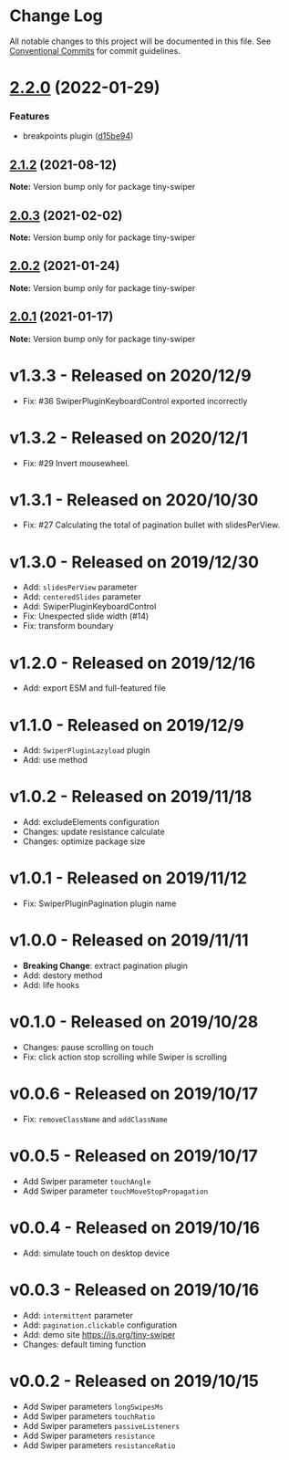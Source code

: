 # Change Log

All notable changes to this project will be documented in this file.
See [Conventional Commits](https://conventionalcommits.org) for commit guidelines.

# [2.2.0](https://github.com/joe223/tiny-swiper/compare/tiny-swiper@2.1.2...tiny-swiper@2.2.0) (2022-01-29)


### Features

* breakpoints plugin ([d15be94](https://github.com/joe223/tiny-swiper/commit/d15be94500ad1df3075f058936c10f0eb22c9b79))





## [2.1.2](https://github.com/joe223/tiny-swiper/compare/tiny-swiper@2.1.1...tiny-swiper@2.1.2) (2021-08-12)

**Note:** Version bump only for package tiny-swiper





## [2.0.3](https://github.com/joe223/tiny-swiper/compare/tiny-swiper@2.0.2...tiny-swiper@2.0.3) (2021-02-02)

**Note:** Version bump only for package tiny-swiper





## [2.0.2](https://github.com/joe223/tiny-swiper/compare/tiny-swiper@2.0.1...tiny-swiper@2.0.2) (2021-01-24)

**Note:** Version bump only for package tiny-swiper





## [2.0.1](https://github.com/joe223/tiny-swiper/compare/tiny-swiper@2.0.0...tiny-swiper@2.0.1) (2021-01-17)

**Note:** Version bump only for package tiny-swiper





# v1.3.3 - Released on 2020/12/9

- Fix: #36 SwiperPluginKeyboardControl exported incorrectly

# v1.3.2 - Released on 2020/12/1

- Fix: #29 Invert mousewheel.

# v1.3.1 - Released on 2020/10/30

- Fix: #27 Calculating the total of pagination bullet with slidesPerView.

# v1.3.0 - Released on 2019/12/30

- Add: `slidesPerView` parameter
- Add: `centeredSlides` parameter
- Add: SwiperPluginKeyboardControl
- Fix: Unexpected slide width (#14)
- Fix: transform boundary

# v1.2.0 - Released on 2019/12/16

- Add: export ESM and full-featured file

# v1.1.0 - Released on 2019/12/9

- Add: `SwiperPluginLazyload` plugin
- Add: use method

# v1.0.2 - Released on 2019/11/18

- Add: excludeElements configuration
- Changes: update resistance calculate
- Changes: optimize package size

# v1.0.1 - Released on 2019/11/12

- Fix: SwiperPluginPagination plugin name

# v1.0.0 - Released on 2019/11/11

- **Breaking Change**: extract pagination plugin
- Add: destory method
- Add: life hooks

# v0.1.0 - Released on 2019/10/28

- Changes: pause scrolling on touch
- Fix: click action stop scrolling while Swiper is scrolling

# v0.0.6 - Released on 2019/10/17

- Fix: `removeClassName` and `addClassName`

# v0.0.5 - Released on 2019/10/17

- Add Swiper parameter `touchAngle`
- Add Swiper parameter `touchMoveStopPropagation`

# v0.0.4 - Released on 2019/10/16

- Add: simulate touch on desktop device

# v0.0.3 - Released on 2019/10/16

- Add: `intermittent` parameter
- Add: `pagination.clickable` configuration
- Add: demo site https://js.org/tiny-swiper
- Changes: default timing function

# v0.0.2 - Released on 2019/10/15

- Add Swiper parameters `longSwipesMs`
- Add Swiper parameters `touchRatio`
- Add Swiper parameters `passiveListeners`
- Add Swiper parameters `resistance`
- Add Swiper parameters `resistanceRatio`

